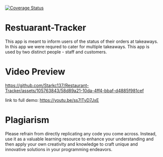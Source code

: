 #
[![Coverage Status](https://coveralls.io/repos/github/ndlanzi-c137/e-spaza-project/badge.svg?branch=master)](https://coveralls.io/github/ndlanzi-c137/e-spaza-project?branch=master)

# Restuarant-Tracker
This app is meant to inform users of the status of their orders at takeaways. In this app we were requred to cater for multiple takeaways. This app is used by two distinct people - staff and customers.

# Video Preview
https://github.com/Starkc137/Restaurant-Tracker/assets/105763843/58d89a21-10da-4ff4-bbaf-d4885f981cef

link to full demo: https://youtu.be/ss7lTyD7JxE


# Plagiarism
Please refrain from directly replicating any code you come across. Instead, use it as a valuable learning resource to enhance your understanding and then apply your own creativity and knowledge to craft unique and innovative solutions in your programming endeavors.

